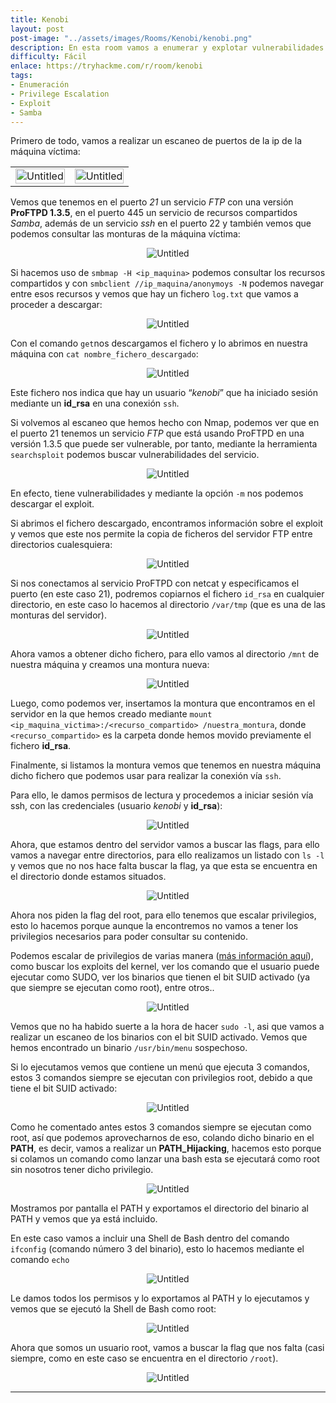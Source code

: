 ```yaml
---
title: Kenobi
layout: post
post-image: "../assets/images/Rooms/Kenobi/kenobi.png"
description: En esta room vamos a enumerar y explotar vulnerabilidades de algunos servicios (Samba, FTP, entre otros), con el fin de obtener acceso a la máquina y poder escalar privilegios para obtener las flags que se encuentran en el servidor. 
difficulty: Fácil
enlace: https://tryhackme.com/r/room/kenobi
tags:
- Enumeración
- Privilege Escalation
- Exploit
- Samba
---
```


Primero de todo, vamos a realizar un escaneo de puertos de la ip de la máquina víctima:

<div>
  <table>
    <tr>
      <td>
        <div style="text-align: center; ">
         <img src="../assets/images/Rooms/Kenobi/Untitled.png" alt="Untitled" style="width:100%; max-width:550px;" onclick="openModal(this.src)" />
        </div>
      </td>
      <td>
        <div style="text-align: center; ">
          <img src="../assets/images/Rooms/Kenobi/Untitled 1.png" alt="Untitled" style="width:100%; max-width:800px;" onclick="openModal(this.src)" />
        </div>
      </td>
    </tr>
  </table>
</div>

Vemos que tenemos en el puerto *21* un servicio *FTP* con una versión **ProFTPD 1.3.5**, en el puerto 445 un servicio de recursos compartidos *Samba*, además de un servicio *ssh* en el puerto 22 y también vemos que podemos consultar las monturas de la máquina víctima:

<div style="text-align: center; ">
<img src="../assets/images/Rooms/Kenobi/Untitled 2.png" alt="Untitled" onclick="openModal(this.src)" />
</div>

Si hacemos uso de `smbmap -H <ip_maquina>` podemos consultar los recursos compartidos y con `smbclient //ip_maquina/anonymoys -N` podemos navegar entre esos recursos y vemos que hay un fichero `log.txt` que vamos a proceder a descargar:

<div style="text-align: center; ">
<img src="../assets/images/Rooms/Kenobi/Untitled 3.png" alt="Untitled" onclick="openModal(this.src)" />
</div>

Con el comando `get`nos descargamos el fichero y lo abrimos en nuestra máquina con `cat nombre_fichero_descargado`:

<div style="text-align: center; ">
<img src="../assets/images/Rooms/Kenobi/Untitled 4.png" alt="Untitled" onclick="openModal(this.src)" />
</div>

Este fichero nos indica que hay un usuario “*kenobi*” que ha iniciado sesión mediante un **id_rsa** en una conexión `ssh`.

Si volvemos al escaneo que hemos hecho con Nmap, podemos ver que en el puerto 21 tenemos un servicio *FTP* que está usando ProFTPD en una versión 1.3.5 que puede ser vulnerable, por tanto, mediante la herramienta `searchsploit` podemos buscar vulnerabilidades del servicio.

<div style="text-align: center; ">
<img src="../assets/images/Rooms/Kenobi/Untitled 5.png" alt="Untitled" onclick="openModal(this.src)" />
</div>

En efecto, tiene vulnerabilidades y mediante la opción `-m` nos podemos descargar el exploit.

Si abrimos el fichero descargado, encontramos información sobre el exploit y vemos que este nos permite la copia de ficheros del servidor FTP entre directorios cualesquiera:

<div style="text-align: center; ">
<img src="../assets/images/Rooms/Kenobi/1.png" alt="Untitled" onclick="openModal(this.src)" />
</div>

Si nos conectamos al servicio ProFTPD con netcat y especificamos el puerto (en este caso 21), podremos copiarnos el fichero `id_rsa` en cualquier directorio, en este caso lo hacemos al directorio `/var/tmp` (que es una de las monturas del servidor).

<div style="text-align: center; ">
<img src="../assets/images/Rooms/Kenobi/Untitled 6.png" alt="Untitled" onclick="openModal(this.src)" />
</div>

Ahora vamos a obtener dicho fichero, para ello vamos al directorio `/mnt` de nuestra máquina y creamos una montura nueva:

<div style="text-align: center; ">
<img src="../assets/images/Rooms/Kenobi/Untitled 7.png" alt="Untitled" onclick="openModal(this.src)" />
</div>

Luego, como podemos ver, insertamos la montura que encontramos en el servidor en la que hemos creado mediante `mount <ip_maquina_victima>:/<recurso_compartido> /nuestra_montura`, donde `<recurso_compartido>` es la carpeta donde hemos movido previamente el fichero **id_rsa**.

Finalmente, si listamos la montura vemos que tenemos en nuestra máquina dicho fichero que podemos usar para realizar la conexión vía `ssh`.

Para ello, le damos permisos de lectura y procedemos a iniciar sesión vía ssh, con las credenciales (usuario *kenobi* y **id_rsa**):

<div style="text-align: center; ">
<img src="../assets/images/Rooms/Kenobi/Untitled 8.png" alt="Untitled" onclick="openModal(this.src)" />
</div>

Ahora, que estamos dentro del servidor vamos a buscar las flags, para ello vamos a navegar entre directorios, para ello realizamos un listado con `ls -l` y vemos que no nos hace falta buscar la flag, ya que esta se encuentra en el directorio donde estamos situados.
<div style="text-align: center; ">
<img src="../assets/images/Rooms/Kenobi/1 1.png" alt="Untitled" onclick="openModal(this.src)" />
</div>

Ahora nos piden la flag del root, para ello tenemos que escalar privilegios, esto lo hacemos porque aunque la encontremos no vamos a tener los privilegios necesarios para poder consultar su contenido.

Podemos escalar de privilegios de varias manera ([más información aquí](https://joseeelv.github.io//blog/EPL)), como buscar los exploits del kernel, ver los comando que el usuario puede ejecutar como SUDO, ver los binarios que tienen el bit SUID activado (ya que siempre se ejecutan como root), entre otros..

<div style="text-align: center; ">
<img src="../assets/images/Rooms/Kenobi/1 2.png" alt="Untitled" onclick="openModal(this.src)" />
</div>

Vemos que no ha habido suerte a la hora de hacer `sudo -l`, asi que vamos a realizar un escaneo de los binarios con el bit SUID activado. Vemos que hemos encontrado un binario `/usr/bin/menu` sospechoso.

Si lo ejecutamos vemos que contiene un menú que ejecuta 3 comandos, estos 3 comandos siempre se ejecutan con privilegios root, debido a que tiene el bit SUID activado:

<div style="text-align: center; ">
<img src="../assets/images/Rooms/Kenobi/Untitled 9.png" alt="Untitled" onclick="openModal(this.src)" />
</div>

Como he comentado antes estos 3 comandos siempre se ejecutan como root, así que podemos aprovecharnos de eso, colando dicho binario en el **PATH**, es decir, vamos a realizar un **PATH_Hijacking**, hacemos esto porque si colamos un comando como lanzar una bash esta se ejecutará como root sin nosotros tener dicho privilegio.

<div style="text-align: center; ">
<img src="../assets/images/Rooms/Kenobi/Untitled 10.png" alt="Untitled" onclick="openModal(this.src)" />
</div>

Mostramos por pantalla el PATH y exportamos el directorio del binario al PATH y vemos que ya está incluido.

En este caso vamos a incluir una Shell de Bash dentro del comando `ifconfig` (comando número 3 del binario), esto lo hacemos mediante el comando `echo` 

<div style="text-align: center; ">
<img src="../assets/images/Rooms/Kenobi/Untitled 11.png" alt="Untitled" onclick="openModal(this.src)" />
</div>

Le damos todos los permisos y lo exportamos al PATH y lo ejecutamos y vemos que se ejecutó la Shell de Bash como root:

<div style="text-align: center; ">
<img src="../assets/images/Rooms/Kenobi/1 3.png" alt="Untitled" onclick="openModal(this.src)" />
</div>

Ahora que somos un usuario root, vamos a buscar la flag que nos falta (casi siempre, como en este caso se encuentra en el directorio `/root`).

<div style="text-align: center; ">
<img src="../assets/images/Rooms/Kenobi/223.png" alt="Untitled" onclick="openModal(this.src)" />
</div>

---